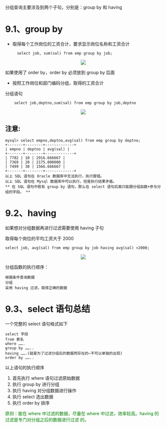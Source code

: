 分组查询主要涉及到两个子句，分别是：group by 和 having

# 9.1、group by

* 取得每个工作岗位的工资合计，要求显示岗位名称和工资合计

        select job, sum(sal) from emp group by job;

<div align="center"><img src="https://cdn.jsdelivr.net/gh/lcekold/blogimage@main/database/61.png"></div>

如果使用了 order by，order by 必须放到 group by 后面

* 按照工作岗位和部门编码分组，取得的工资合计

 分组语句

        select job,deptno,sum(sal) from emp group by job,deptno
        
<div align="center"><img src="https://cdn.jsdelivr.net/gh/lcekold/blogimage@main/database/62.png"></div>

## 注意:

    mysql> select empno,deptno,avg(sal) from emp group by deptno;
    +-------+--------+-------------+
    | empno | deptno | avg(sal) |
    +-------+--------+-------------+
    | 7782 | 10 | 2916.666667 |
    | 7369 | 20 | 2175.000000 |
    | 7499 | 30 | 1566.666667 |
    +-------+--------+-------------+
    以上 SQL 语句在 Oracle 数据库中无法执行，执行报错。
    以上 SQL 语句在 Mysql 数据库中可以执行，但是执行结果矛盾。
    ** 在 SQL 语句中若有 group by 语句，那么在 select 语句后面只能跟分组函数+参与分组的字段。 **

# 9.2、having

如果想对分组数据再进行过滤需要使用 having 子句

取得每个岗位的平均工资大于 2000

    select job, avg(sal) from emp group by job having avg(sal) >2000;

<div align="center"><img src="https://cdn.jsdelivr.net/gh/lcekold/blogimage@main/database/63.png"></div>

分组函数的执行顺序：

    根据条件查询数据
    分组
    采用 having 过滤，取得正确的数据

# 9.3、select 语句总结

一个完整的 select 语句格式如下

    select 字段
    from 表名
    where …….
    group by ……..
    having …….(就是为了过滤分组后的数据而存在的—不可以单独的出现)
    order by ……..

以上语句的执行顺序
1. 首先执行 where 语句过滤原始数据
2. 执行 group by 进行分组
3. 执行 having 对分组数据进行操作
4. 执行 select 选出数据
5. 执行 order by 排序

<font color="green">原则：能在 where 中过滤的数据，尽量在 where 中过滤，效率较高。having 的过滤是专门对分组之后的数据进行过滤
的。</font>



